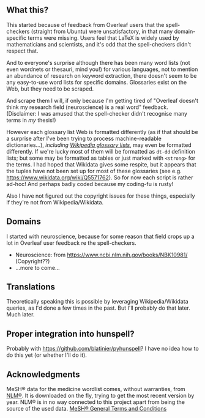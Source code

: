 ## What this?

This started because of feedback from Overleaf users that the spell-checkers (straight from Ubuntu) were unsatisfactory, in that many domain-specific terms were missing. Users feel that LaTeX is widely used by mathematicians and scientists, and it's odd that the spell-checkers didn't respect that.

And to everyone's surprise although there has been many word lists (not even wordnets or thesauri, mind you!) for various languages, not to mention an abundance of research on keyword extraction, there doesn't seem to be any easy-to-use word lists for specific domains. Glossaries exist on the Web, but they need to be scraped.

And scrape them I will, if only because I'm getting tired of "Overleaf doesn't think my research field (neuroscience) is a real word" feedback. (Disclaimer: I was amused that the spell-checker didn't recognise many terms in *my* thesis!)

However each glossary list Web is formatted differently (as if that should be a surprise after I've been trying to process machine-readable dictionaries...), _including [Wikipedia glossary lists](https://en.wikipedia.org/wiki/Category:Wikipedia_glossaries)_, may even be  formatted differently. If we're lucky most of them will be formatted as `dt-dd` definition lists; but some may be formatted as tables or just marked with `<strong>` for the terms. I had hoped that Wikidata gives some respite, but it appears that the tuples have not been set up for most of these glossaries (see e.g. https://www.wikidata.org/wiki/Q5571762). So for now each script is rather ad-hoc! And perhaps badly coded because my coding-fu is rusty!

Also I have not figured out the copyright issues for these things, especially if they're not from Wikipedia/Wikidata.

## Domains
I started with neuroscience, because for some reason that field crops up a lot in Overleaf user feedback re the spell-checkers.

- Neuroscience: from https://www.ncbi.nlm.nih.gov/books/NBK10981/ (Copyright??)
- ...more to come...

## Translations

Theoretically speaking this is possible by leveraging Wikipedia/Wikidata queries, as I'd done a few times in the past. But I'll probably do that later. Much later.

## Proper integration into hunspell?

Probably with https://github.com/blatinier/pyhunspell? I have no idea how to do this yet (or whether I'll do it).

## Acknowledgments

MeSH® data for the medicine wordlist comes, without warranties, from [NLM®](https://www.nlm.nih.gov). It is downloaded on the fly, trying to get the most recent version by year. NLM® is in no way connected to this project apart from being the source of the used data. [MeSH® General Terms and Conditions](https://www.nlm.nih.gov/databases/download/terms_and_conditions_mesh.html)

